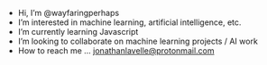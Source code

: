 -  Hi, I’m @wayfaringperhaps
-  I’m interested in machine learning, artificial intelligence, etc. 
-  I’m currently learning Javascript
-  I’m looking to collaborate on machine learning projects / AI work 
-  How to reach me ... jonathanlavelle@protonmail.com

<!---
wayfaringperhaps/wayfaringperhaps is a ✨ special ✨ repository because its `README.md` (this file) appears on your GitHub profile.
You can click the Preview link to take a look at your changes.
--->
